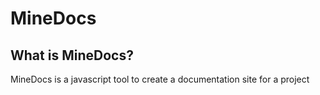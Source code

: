# MineDocs
## What is MineDocs?
MineDocs is a javascript tool to create a documentation site for a project